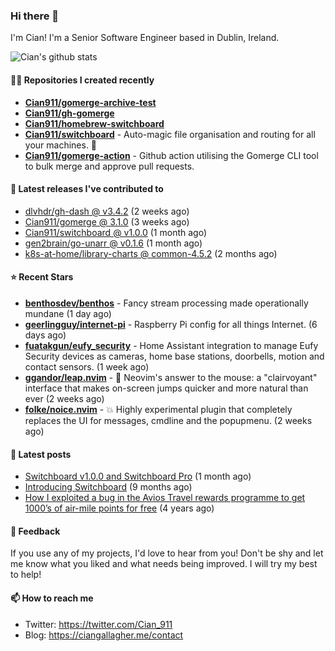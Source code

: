 ### Hi there 👋

I'm Cian! I'm a Senior Software Engineer based in Dublin, Ireland.

![Cian's github stats](https://github-readme-stats.vercel.app/api?username=CIan911&theme=dracula&show_icons=true)

#### 👨‍💻 Repositories I created recently
- **[Cian911/gomerge-archive-test](https://github.com/Cian911/gomerge-archive-test)**
- **[Cian911/gh-gomerge](https://github.com/Cian911/gh-gomerge)**
- **[Cian911/homebrew-switchboard](https://github.com/Cian911/homebrew-switchboard)**
- **[Cian911/switchboard](https://github.com/Cian911/switchboard)** - Auto-magic file organisation and routing for all your machines. :open_file_folder:
- **[Cian911/gomerge-action](https://github.com/Cian911/gomerge-action)** - Github action utilising the Gomerge CLI tool to bulk merge and approve pull requests. 

#### 🚀 Latest releases I've contributed to


- [dlvhdr/gh-dash @ v3.4.2](https://github.com/dlvhdr/gh-dash/releases/tag/v3.4.2) (2 weeks ago)
- [Cian911/gomerge @ 3.1.0](https://github.com/Cian911/gomerge/releases/tag/3.1.0) (3 weeks ago)
- [Cian911/switchboard @ v1.0.0](https://github.com/Cian911/switchboard/releases/tag/v1.0.0) (1 month ago)
- [gen2brain/go-unarr @ v0.1.6](https://github.com/gen2brain/go-unarr/releases/tag/v0.1.6) (1 month ago)
- [k8s-at-home/library-charts @ common-4.5.2](https://github.com/k8s-at-home/library-charts/releases/tag/common-4.5.2) (2 months ago)

#### ⭐ Recent Stars


- **[benthosdev/benthos](https://github.com/benthosdev/benthos)** - Fancy stream processing made operationally mundane (1 day ago)
- **[geerlingguy/internet-pi](https://github.com/geerlingguy/internet-pi)** - Raspberry Pi config for all things Internet. (6 days ago)
- **[fuatakgun/eufy_security](https://github.com/fuatakgun/eufy_security)** - Home Assistant integration to manage Eufy Security devices as cameras, home base stations, doorbells, motion and contact sensors. (1 week ago)
- **[ggandor/leap.nvim](https://github.com/ggandor/leap.nvim)** - 🦘 Neovim&#39;s answer to the mouse: a &#34;clairvoyant&#34; interface that makes on-screen jumps quicker and more natural than ever (2 weeks ago)
- **[folke/noice.nvim](https://github.com/folke/noice.nvim)** - 💥 Highly experimental plugin that completely replaces the UI for messages, cmdline and the popupmenu. (2 weeks ago)

#### 📄 Latest posts
- [Switchboard v1.0.0 and Switchboard Pro](https://ciangallagher.me/2022/09/17/Switchboard-v1-and-pro/) (1 month ago)
- [Introducing Switchboard](https://ciangallagher.me/2022/01/28/Introducing-switchboard/) (9 months ago)
- [How I exploited a bug in the Avios Travel rewards programme to get 1000’s of air-mile points for free](https://ciangallagher.me/2018/04/21/How-i-exploited-a-bug-in-the-avios-travel-rewards-system/) (4 years ago)

#### 💬 Feedback

If you use any of my projects, I'd love to hear from you! Don't be shy and let me know what you liked
and what needs being improved. I will try my best to help!

#### 📫 How to reach me

- Twitter: https://twitter.com/Cian_911
- Blog: https://ciangallagher.me/contact
